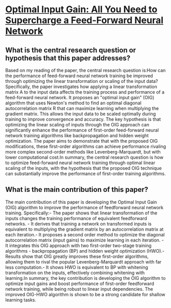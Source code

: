 # [Optimal Input Gain: All You Need to Supercharge a Feed-Forward Neural   Network](https://arxiv.org/abs/2303.17732)

## What is the central research question or hypothesis that this paper addresses?

Based on my reading of the paper, the central research question is:How can the performance of feed-forward neural network training be improved through optimizing the linear transformation or scaling of the input data?Specifically, the paper investigates how applying a linear transformation matrix A to the input data affects the training process and performance of a feed-forward neural network. It proposes an "optimal input gain" (OIG) algorithm that uses Newton's method to find an optimal diagonal autocorrelation matrix R that can maximize learning when multiplying the gradient matrix. This allows the input data to be scaled optimally during training to improve convergence and accuracy. The key hypothesis is that optimizing the linear scaling of inputs through the OIG approach can significantly enhance the performance of first-order feed-forward neural network training algorithms like backpropagation and hidden weight optimization. The paper aims to demonstrate that with the proposed OIG modifications, these first-order algorithms can achieve performance rivaling more complex second-order methods like Levenberg-Marquardt, but with lower computational cost.In summary, the central research question is how to optimize feed-forward neural network training through optimal linear scaling of the inputs, with the hypothesis that the proposed OIG technique can substantially improve the performance of first-order training algorithms.


## What is the main contribution of this paper?

The main contribution of this paper is developing the Optimal Input Gain (OIG) algorithm to improve the performance of feedforward neural network training. Specifically:- The paper shows that linear transformation of the inputs changes the training performance of equivalent feedforward networks. - It derives that training a network on transformed inputs is equivalent to multiplying the gradient matrix by an autocorrelation matrix at each iteration.- It proposes a second order method to optimize the diagonal autocorrelation matrix (input gains) to maximize learning in each iteration. - It integrates this OIG approach with two first-order two-stage training algorithms - backpropagation (BP) and hidden weight optimization (HWO).- Results show that OIG greatly improves these first-order algorithms, allowing them to rival the popular Levenberg-Marquardt approach with far less computation.- It shows HWO is equivalent to BP with whitening transformation on the inputs, effectively combining whitening with learning.In summary, the key contribution is developing the OIG algorithm to optimize input gains and boost performance of first-order feedforward network training, while being robust to linear input dependencies. The improved OIG-HWO algorithm is shown to be a strong candidate for shallow learning tasks.
